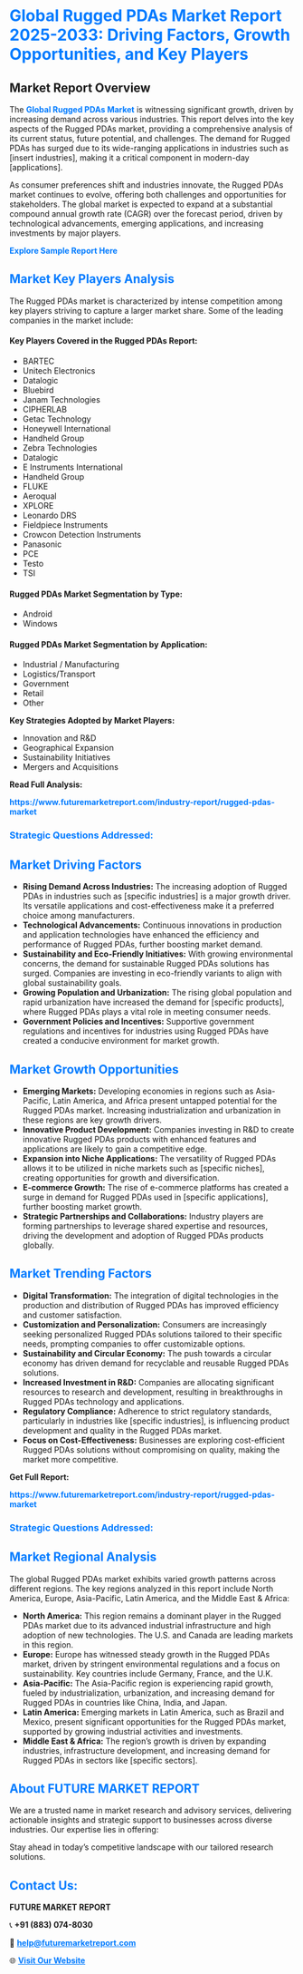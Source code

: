 <h1 style="color: #007BFF;">Global Rugged PDAs Market Report 2025-2033: Driving Factors, Growth Opportunities, and Key Players</h1>

<section id="overview">
<h2>Market Report Overview</h2>
<p>The <a href="https://www.futuremarketreport.com/industry-report/rugged-pdas-market" style="color: #007BFF; text-decoration: none;"><strong>Global Rugged PDAs Market</strong></a> is witnessing significant growth, driven by increasing demand across various industries. This report delves into the key aspects of the Rugged PDAs market, providing a comprehensive analysis of its current status, future potential, and challenges. The demand for Rugged PDAs has surged due to its wide-ranging applications in industries such as [insert industries], making it a critical component in modern-day [applications].</p>
<p>As consumer preferences shift and industries innovate, the Rugged PDAs market continues to evolve, offering both challenges and opportunities for stakeholders. The global market is expected to expand at a substantial compound annual growth rate (CAGR) over the forecast period, driven by technological advancements, emerging applications, and increasing investments by major players.</p>
</section>

<section id="overview">
<p><a href="https://www.futuremarketreport.com/request-sample/reportId=76892" style="color: #007BFF; text-decoration: none;"><strong>Explore Sample Report Here</strong></a></p>
</section>

<section id="key-players">
<h2 style="color: #007BFF;">Market Key Players Analysis</h2>
<p>The Rugged PDAs market is characterized by intense competition among key players striving to capture a larger market share. Some of the leading companies in the market include:</p>
<h4>Key Players Covered in the Rugged PDAs Report:</h4>
<ul><li>BARTEC</li><li>Unitech Electronics</li><li>Datalogic</li><li>Bluebird</li><li>Janam Technologies</li><li>CIPHERLAB</li><li>Getac Technology</li><li>Honeywell International</li><li>Handheld Group</li><li>Zebra Technologies</li><li>Datalogic</li><li>E Instruments International</li><li>Handheld Group</li><li>FLUKE</li><li>Aeroqual</li><li>XPLORE</li><li>Leonardo DRS</li><li>Fieldpiece Instruments</li><li>Crowcon Detection Instruments</li><li>Panasonic</li><li>PCE</li><li>Testo</li><li>TSI</li></ul>
<h4>Rugged PDAs Market Segmentation by Type:</h4>
<ul><li>Android</li><li>Windows</li></ul>

<h4>Rugged PDAs Market Segmentation by Application:</h4>
<ul><li>Industrial / Manufacturing</li><li>Logistics/Transport</li><li>Government</li><li>Retail</li><li>Other</li></ul>
<p><strong>Key Strategies Adopted by Market Players:</strong></p>
<ul>
<li>Innovation and R&D</li>
<li>Geographical Expansion</li>
<li>Sustainability Initiatives</li>
<li>Mergers and Acquisitions</li>
</ul>
</section>

<section>
<p><strong>Read Full Analysis: </strong></p><a href="https://www.futuremarketreport.com/industry-report/rugged-pdas-market" style="color: #007BFF; text-decoration: none;"><strong>https://www.futuremarketreport.com/industry-report/rugged-pdas-market</strong></a>
<h3 style="color: #007BFF;">Strategic Questions Addressed:</h3>
</section>

<section id="driving-factors">
<h2 style="color: #007BFF;">Market Driving Factors</h2>
<ul>
<li><strong>Rising Demand Across Industries:</strong> The increasing adoption of Rugged PDAs in industries such as [specific industries] is a major growth driver. Its versatile applications and cost-effectiveness make it a preferred choice among manufacturers.</li>
<li><strong>Technological Advancements:</strong> Continuous innovations in production and application technologies have enhanced the efficiency and performance of Rugged PDAs, further boosting market demand.</li>
<li><strong>Sustainability and Eco-Friendly Initiatives:</strong> With growing environmental concerns, the demand for sustainable Rugged PDAs solutions has surged. Companies are investing in eco-friendly variants to align with global sustainability goals.</li>
<li><strong>Growing Population and Urbanization:</strong> The rising global population and rapid urbanization have increased the demand for [specific products], where Rugged PDAs plays a vital role in meeting consumer needs.</li>
<li><strong>Government Policies and Incentives:</strong> Supportive government regulations and incentives for industries using Rugged PDAs have created a conducive environment for market growth.</li>
</ul>
</section>

<section id="growth-opportunities">
<h2 style="color: #007BFF;">Market Growth Opportunities</h2>
<ul>
<li><strong>Emerging Markets:</strong> Developing economies in regions such as Asia-Pacific, Latin America, and Africa present untapped potential for the Rugged PDAs market. Increasing industrialization and urbanization in these regions are key growth drivers.</li>
<li><strong>Innovative Product Development:</strong> Companies investing in R&D to create innovative Rugged PDAs products with enhanced features and applications are likely to gain a competitive edge.</li>
<li><strong>Expansion into Niche Applications:</strong> The versatility of Rugged PDAs allows it to be utilized in niche markets such as [specific niches], creating opportunities for growth and diversification.</li>
<li><strong>E-commerce Growth:</strong> The rise of e-commerce platforms has created a surge in demand for Rugged PDAs used in [specific applications], further boosting market growth.</li>
<li><strong>Strategic Partnerships and Collaborations:</strong> Industry players are forming partnerships to leverage shared expertise and resources, driving the development and adoption of Rugged PDAs products globally.</li>
</ul>
</section>

<section id="trending-factors">
<h2 style="color: #007BFF;">Market Trending Factors</h2>
<ul>
<li><strong>Digital Transformation:</strong> The integration of digital technologies in the production and distribution of Rugged PDAs has improved efficiency and customer satisfaction.</li>
<li><strong>Customization and Personalization:</strong> Consumers are increasingly seeking personalized Rugged PDAs solutions tailored to their specific needs, prompting companies to offer customizable options.</li>
<li><strong>Sustainability and Circular Economy:</strong> The push towards a circular economy has driven demand for recyclable and reusable Rugged PDAs solutions.</li>
<li><strong>Increased Investment in R&D:</strong> Companies are allocating significant resources to research and development, resulting in breakthroughs in Rugged PDAs technology and applications.</li>
<li><strong>Regulatory Compliance:</strong> Adherence to strict regulatory standards, particularly in industries like [specific industries], is influencing product development and quality in the Rugged PDAs market.</li>
<li><strong>Focus on Cost-Effectiveness:</strong> Businesses are exploring cost-efficient Rugged PDAs solutions without compromising on quality, making the market more competitive.</li>
</ul>
</section>

<section>
<p><strong>Get Full Report: </strong></p><a href="https://www.futuremarketreport.com/industry-report/rugged-pdas-market" style="color: #007BFF; text-decoration: none;"><strong>https://www.futuremarketreport.com/industry-report/rugged-pdas-market</strong></a>
<h3 style="color: #007BFF;">Strategic Questions Addressed:</h3>
</section>


<section id="regional-analysis">
<h2 style="color: #007BFF;">Market Regional Analysis</h2>
<p>The global Rugged PDAs market exhibits varied growth patterns across different regions. The key regions analyzed in this report include North America, Europe, Asia-Pacific, Latin America, and the Middle East & Africa:</p>
<ul>
<li><strong>North America:</strong> This region remains a dominant player in the Rugged PDAs market due to its advanced industrial infrastructure and high adoption of new technologies. The U.S. and Canada are leading markets in this region.</li>
<li><strong>Europe:</strong> Europe has witnessed steady growth in the Rugged PDAs market, driven by stringent environmental regulations and a focus on sustainability. Key countries include Germany, France, and the U.K.</li>
<li><strong>Asia-Pacific:</strong> The Asia-Pacific region is experiencing rapid growth, fueled by industrialization, urbanization, and increasing demand for Rugged PDAs in countries like China, India, and Japan.</li>
<li><strong>Latin America:</strong> Emerging markets in Latin America, such as Brazil and Mexico, present significant opportunities for the Rugged PDAs market, supported by growing industrial activities and investments.</li>
<li><strong>Middle East & Africa:</strong> The region’s growth is driven by expanding industries, infrastructure development, and increasing demand for Rugged PDAs in sectors like [specific sectors].</li>
</ul>
</section>

<footer>
<h2 style="color: #007BFF;">About FUTURE MARKET REPORT</h2>
<p>We are a trusted name in market research and advisory services, delivering actionable insights and strategic support to businesses across diverse industries. Our expertise lies in offering:</p>

<p>Stay ahead in today’s competitive landscape with our tailored research solutions.</p>

<h2 style="color: #007BFF;">Contact Us:</h2>
<p><strong>FUTURE MARKET REPORT</strong></p>
<p>📞 <strong>+91 (883) 074-8030</strong></p>
<p>📧 <strong><a href="mailto:help@futuremarketreport.com" style="color: #007BFF;">help@futuremarketreport.com</a></strong></p>
<p>🌐 <strong><a href="https://www.futuremarketreport.com/" style="color: #007BFF;">Visit Our Website</a></strong></p>
</footer>